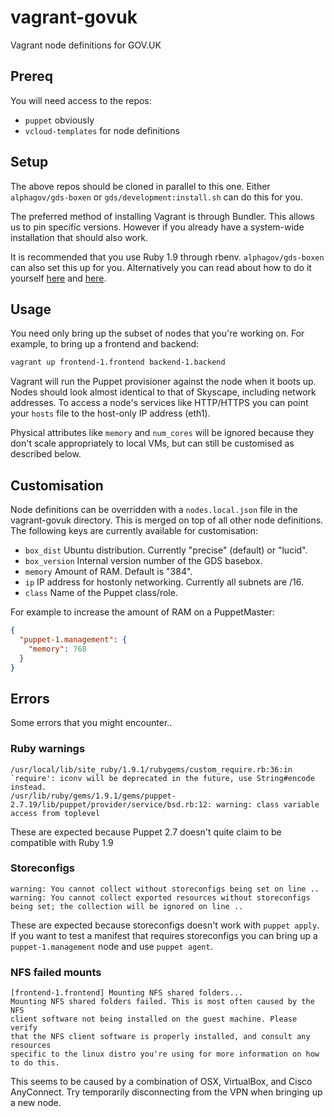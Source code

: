 # vagrant-govuk

Vagrant node definitions for GOV.UK

## Prereq

You will need access to the repos:

- `puppet` obviously
- `vcloud-templates` for node definitions

## Setup

The above repos should be cloned in parallel to this one. Either
`alphagov/gds-boxen` or `gds/development:install.sh` can do this for you.

The preferred method of installing Vagrant is through Bundler. This allows us
to pin specific versions. However if you already have a system-wide
installation that should also work.

It is recommended that you use Ruby 1.9 through rbenv. `alphagov/gds-boxen`
can also set this up for you. Alternatively you can read about how to do it
yourself [here](https://github.com/sstephenson/rbenv/#homebrew-on-mac-os-x)
and [here](http://dan.carley.co/blog/2012/02/07/rbenv-and-bundler/).

## Usage

You need only bring up the subset of nodes that you're working on. For
example, to bring up a frontend and backend:
```sh
vagrant up frontend-1.frontend backend-1.backend
```

Vagrant will run the Puppet provisioner against the node when it boots up.
Nodes should look almost identical to that of Skyscape, including network
addresses. To access a node's services like HTTP/HTTPS you can point your
`hosts` file to the host-only IP address (eth1).

Physical attributes like `memory` and `num_cores` will be ignored because
they don't scale appropriately to local VMs, but can still be customised as
described below.

## Customisation

Node definitions can be overridden with a `nodes.local.json` file in the
vagrant-govuk directory. This is merged on top of all other node
definitions. The following keys are currently available for customisation:

- `box_dist` Ubuntu distribution. Currently "precise" (default) or "lucid".
- `box_version` Internal version number of the GDS basebox.
- `memory` Amount of RAM. Default is "384".
- `ip` IP address for hostonly networking. Currently all subnets are /16.
- `class` Name of the Puppet class/role.

For example to increase the amount of RAM on a PuppetMaster:
```json
{
  "puppet-1.management": {
    "memory": 768
  }
}
```

## Errors

Some errors that you might encounter..

### Ruby warnings
```
/usr/local/lib/site_ruby/1.9.1/rubygems/custom_require.rb:36:in `require': iconv will be deprecated in the future, use String#encode instead.
/usr/lib/ruby/gems/1.9.1/gems/puppet-2.7.19/lib/puppet/provider/service/bsd.rb:12: warning: class variable access from toplevel
```
These are expected because Puppet 2.7 doesn't quite claim to be compatible
with Ruby 1.9

### Storeconfigs
```
warning: You cannot collect without storeconfigs being set on line ..
warning: You cannot collect exported resources without storeconfigs being set; the collection will be ignored on line ..
```
These are expected because storeconfigs doesn't work with `puppet apply`. If
you want to test a manifest that requires storeconfigs you can bring up a
`puppet-1.management` node and use `puppet agent`.

### NFS failed mounts
```
[frontend-1.frontend] Mounting NFS shared folders...
Mounting NFS shared folders failed. This is most often caused by the NFS
client software not being installed on the guest machine. Please verify
that the NFS client software is properly installed, and consult any resources
specific to the linux distro you're using for more information on how to do this.
```
This seems to be caused by a combination of OSX, VirtualBox, and Cisco
AnyConnect. Try temporarily disconnecting from the VPN when bringing up a
new node.
